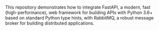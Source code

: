 This repository demonstrates how to integrate FastAPI, a modern, fast (high-performance), web framework for building APIs with Python 3.6+ based on standard Python type hints, with RabbitMQ, a robust message broker for building distributed applications.
